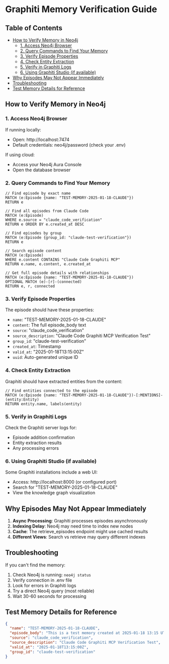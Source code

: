 # Graphiti Memory Verification Guide

## Table of Contents

- [How to Verify Memory in Neo4j](#how-to-verify-memory-in-neo4j)
  - [1. Access Neo4j Browser](#1-access-neo4j-browser)
  - [2. Query Commands to Find Your Memory](#2-query-commands-to-find-your-memory)
  - [3. Verify Episode Properties](#3-verify-episode-properties)
  - [4. Check Entity Extraction](#4-check-entity-extraction)
  - [5. Verify in Graphiti Logs](#5-verify-in-graphiti-logs)
  - [6. Using Graphiti Studio (if available)](#6-using-graphiti-studio-if-available)
- [Why Episodes May Not Appear Immediately](#why-episodes-may-not-appear-immediately)
- [Troubleshooting](#troubleshooting)
- [Test Memory Details for Reference](#test-memory-details-for-reference)
## How to Verify Memory in Neo4j

### 1. Access Neo4j Browser

If running locally:
- Open: http://localhost:7474
- Default credentials: neo4j/password (check your .env)

If using cloud:
- Access your Neo4j Aura Console
- Open the database browser

### 2. Query Commands to Find Your Memory

```cypher
// Find episode by exact name
MATCH (e:Episode {name: "TEST-MEMORY-2025-01-18-CLAUDE"})
RETURN e

// Find all episodes from Claude Code
MATCH (e:Episode)
WHERE e.source = "claude_code_verification"
RETURN e ORDER BY e.created_at DESC

// Find episodes by group
MATCH (e:Episode {group_id: "claude-test-verification"})
RETURN e

// Search episode content
MATCH (e:Episode)
WHERE e.content CONTAINS "Claude Code Graphiti MCP"
RETURN e.name, e.content, e.created_at

// Get full episode details with relationships
MATCH (e:Episode {name: "TEST-MEMORY-2025-01-18-CLAUDE"})
OPTIONAL MATCH (e)-[r]-(connected)
RETURN e, r, connected
```

### 3. Verify Episode Properties

The episode should have these properties:
- `name`: "TEST-MEMORY-2025-01-18-CLAUDE"
- `content`: The full episode_body text
- `source`: "claude_code_verification"
- `source_description`: "Claude Code Graphiti MCP Verification Test"
- `group_id`: "claude-test-verification"
- `created_at`: Timestamp
- `valid_at`: "2025-01-18T13:15:00Z"
- `uuid`: Auto-generated unique ID

### 4. Check Entity Extraction

Graphiti should have extracted entities from the content:
```cypher
// Find entities connected to the episode
MATCH (e:Episode {name: "TEST-MEMORY-2025-01-18-CLAUDE"})-[:MENTIONS]-(entity:Entity)
RETURN entity.name, labels(entity)
```

### 5. Verify in Graphiti Logs

Check the Graphiti server logs for:
- Episode addition confirmation
- Entity extraction results
- Any processing errors

### 6. Using Graphiti Studio (if available)

Some Graphiti installations include a web UI:
- Access: http://localhost:8000 (or configured port)
- Search for "TEST-MEMORY-2025-01-18-CLAUDE"
- View the knowledge graph visualization

## Why Episodes May Not Appear Immediately

1. **Async Processing**: Graphiti processes episodes asynchronously
2. **Indexing Delay**: Neo4j may need time to index new nodes
3. **Cache**: The retrieve_episodes endpoint might use cached results
4. **Different Views**: Search vs retrieve may query different indexes

## Troubleshooting

If you can't find the memory:
1. Check Neo4j is running: `neo4j status`
2. Verify connection in .env file
3. Look for errors in Graphiti logs
4. Try a direct Neo4j query (most reliable)
5. Wait 30-60 seconds for processing

## Test Memory Details for Reference

```json
{
  "name": "TEST-MEMORY-2025-01-18-CLAUDE",
  "episode_body": "This is a test memory created at 2025-01-18 13:15 UTC by Claude Code to verify Graphiti MCP integration. This memory includes a unique identifier (TEST-MEMORY-2025-01-18-CLAUDE) to make it easy to search for in the Neo4j database. The memory also tests the full functionality including group_id assignment and timestamp handling.",
  "source": "claude_code_verification",
  "source_description": "Claude Code Graphiti MCP Verification Test",
  "valid_at": "2025-01-18T13:15:00Z",
  "group_id": "claude-test-verification"
}
```